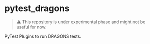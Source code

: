 # pytest_dragons

> :warning: This repository is under experimental phase and might not be useful for now.

PyTest Plugins to run DRAGONS tests. 
